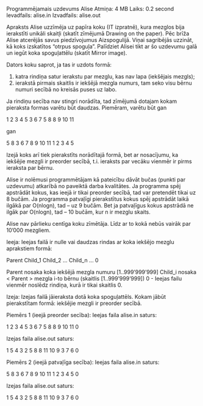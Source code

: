 Programmējamais uzdevums Alise
Atmiņa: 4 MB
Laiks: 0.2 second
Ievadfails: alise.in
Izvadfails: alise.out

Apraksts
Alise uzzīmēja uz papīra koku (IT izpratnē), kura mezglos bija ierakstīti unikāli skaitļi (skatīt zīmējumā Drawing on the paper). Pēc brīža Alise atcerējās savus piedzīvojumus Aizspogulijā. Viņai sagribējās uzzināt, kā koks izskatītos “otrpus spoguļa”. Palīdziet Alisei tikt ar šo uzdevumu galā un iegūt koka spoguļattēlu (skatīt Mirror image).

Dators koku saprot, ja tas ir uzdots formā:

1. katra rindiņa satur ierakstu par mezglu, kas nav lapa (iekšējais mezgls);
2. ierakstā pirmais skaitlis ir iekšējā mezgla numurs, tam seko visu bērnu numuri secībā no kreisās puses uz labo.


Ja rindiņu secība nav stingri norādīta, tad zīmējumā dotajam kokam pieraksta formas varētu būt daudzas. Piemēram, varētu būt gan

1 2 3 4 5
3 6 7
5 8
8 9 10 11

gan

5 8
3 6 7
8 9 10 11
1 2 3 4 5

Izejā koks arī tiek pierakstīts norādītajā formā, bet ar nosacījumu, ka iekšējie mezgli ir preorder secībā, t.i. ieraksts par vecāku vienmēr ir pirms ieraksta par bērnu.

Alise ir nolēmusi programmētājam kā pateicību dāvāt bučas (punkti par uzdevumu) atkarībā no paveiktā darba kvalitātes. Ja programma spēj apstrādāt kokus, kas ieejā ir tikai preorder secībā, tad var pretendēt tikai uz 8 bučām. Ja programma patvaļīgi pierakstītus kokus spēj apstrādāt laikā ilgākā par O(nlogn), tad – uz 9 bučām. Bet ja patvaļīgus kokus apstrādā ne ilgāk par O(nlogn), tad – 10 bučām, kur n ir mezglu skaits.

Alise nav pārlieku centīga koku zīmētāja. Līdz ar to kokā nebūs vairāk par 10’000 mezgliem.

Ieeja:
Ieejas failā ir nulle vai daudzas rindas ar koka iekšējo mezglu aprakstiem formā:

Parent Child_1 Child_2 ... Child_n
...
0

  Parent nosaka koka iekšējā mezgla numuru [1..999’999’999]
  Child_i nosaka < Parent > mezgla i-to bērnu (skaitlis [1..999’999’999])
  0 - Ieejas failu vienmēr noslēdz rindiņa, kurā ir tikai skaitlis 0.

Izeja:
Izejas failā jāieraksta dotā koka spoguļattēls. Kokam jābūt pierakstītam formā: iekšējie mezgli ir preorder secībā.

Piemērs 1 (ieejā preorder secība):
Ieejas faila alise.in saturs:

1 2 3 4 5
3 6 7
5 8
8 9 10 11
0

Izejas faila alise.out saturs:

1 5 4 3 2
5 8
8 11 10 9
3 7 6
0

Piemērs 2 (ieejā patvaļīga secība):
Ieejas faila alise.in saturs:

5 8
3 6 7
8 9 10 11
1 2 3 4 5
0

Izejas faila alise.out saturs:

1 5 4 3 2
5 8
8 11 10 9
3 7 6
0

